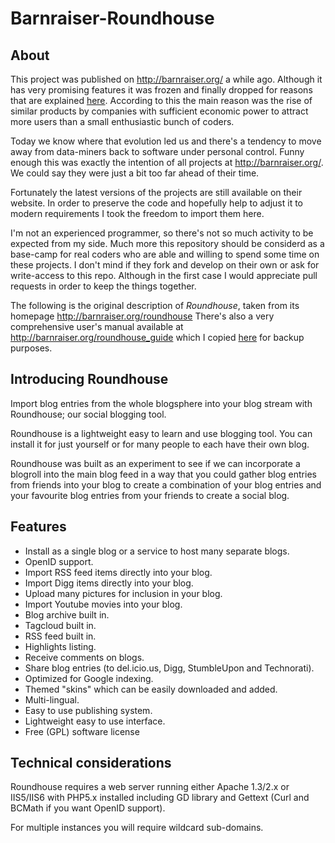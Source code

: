 # Barnraiser-Roundhouse

## About
This project was published on http://barnraiser.org/ a while ago. Although it has very promising features it was frozen and finally dropped for reasons that are explained [here](http://barnraiser.org/signing_off). According to this the main reason was the rise of similar products by companies with sufficient economic power to attract more users than a small enthusiastic bunch of coders.

Today we know where that evolution led us and there's a tendency to move away from data-miners back to software under personal control. Funny enough this was exactly the intention of all projects at http://barnraiser.org/. We could say they were just a bit too far ahead of their time.

Fortunately the latest versions of the projects are still available on their website. In order to preserve the code and hopefully help to adjust it to modern requirements I took the freedom to import them here. 

I'm not an experienced programmer, so there's not so much activity to be expected from my side. Much more this repository should be considerd as a base-camp for real coders who are able and willing to spend some time on these projects. I don't mind if they fork and develop on their own or ask for write-access to this repo. Although in the first case I would appreciate pull requests in order to keep the things together.

The following is the original description of *Roundhouse*, taken from its homepage http://barnraiser.org/roundhouse
There's also a very comprehensive user's manual available at http://barnraiser.org/roundhouse_guide which I copied
[here](documents/roundhouse_guide.html) for backup purposes.

## Introducing Roundhouse
Import blog entries from the whole blogsphere into your blog stream with Roundhouse; our social blogging tool.

Roundhouse is a lightweight easy to learn and use blogging tool. You can install it for just yourself or for many people to each have their own blog.

Roundhouse was built as an experiment to see if we can incorporate a blogroll into the main blog feed in a way that you could gather blog entries from friends into your blog to create a combination of your blog entries and your favourite blog entries from your friends to create a social blog.

## Features
* Install as a single blog or a service to host many separate blogs.
* OpenID support.
* Import RSS feed items directly into your blog.
* Import Digg items directly into your blog.
* Upload many pictures for inclusion in your blog.
* Import Youtube movies into your blog.
* Blog archive built in.
* Tagcloud built in.
* RSS feed built in.
* Highlights listing.
* Receive comments on blogs.
* Share blog entries (to del.icio.us, Digg, StumbleUpon and Technorati).
* Optimized for Google indexing.
* Themed "skins" which can be easily downloaded and added.
* Multi-lingual.
* Easy to use publishing system.
* Lightweight easy to use interface.
* Free (GPL) software license

## Technical considerations
Roundhouse requires a web server running either Apache 1.3/2.x or IIS5/IIS6 with PHP5.x installed including GD library and Gettext (Curl and BCMath if you want OpenID support).

For multiple instances you will require wildcard sub-domains.
